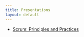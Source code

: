 ```yaml
---
title: Presentations
layout: default
---
```


<ul>
	<li><a href="presentations/scrum-principles-and-practices">Scrum: Principles and Practices</a></li>
</ul>